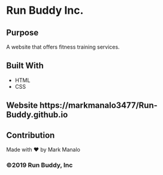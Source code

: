 # Run Buddy Inc.
## Purpose
A website that offers fitness training services.
## Built With 
* HTML
* CSS
## Website https://markmanalo3477/Run-Buddy.github.io
## Contribution
Made with ❤ by Mark Manalo
### ©2019 Run Buddy, Inc

